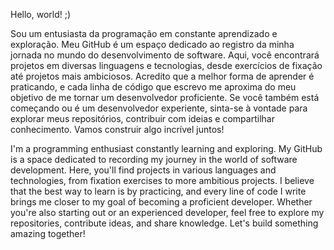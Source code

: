 Hello, world! ;)

Sou um entusiasta da programação em constante aprendizado e exploração. Meu GitHub é um espaço dedicado ao registro da minha jornada no mundo do desenvolvimento de software. Aqui, você encontrará projetos em diversas linguagens e tecnologias, desde exercícios de fixação até projetos mais ambiciosos.
Acredito que a melhor forma de aprender é praticando, e cada linha de código que escrevo me aproxima do meu objetivo de me tornar um desenvolvedor proficiente. Se você também está começando ou é um desenvolvedor experiente, sinta-se à vontade para explorar meus repositórios, contribuir com ideias e compartilhar conhecimento.
Vamos construir algo incrível juntos!

I'm a programming enthusiast constantly learning and exploring. My GitHub is a space dedicated to recording my journey in the world of software development. Here, you'll find projects in various languages and technologies, from fixation exercises to more ambitious projects.
I believe that the best way to learn is by practicing, and every line of code I write brings me closer to my goal of becoming a proficient developer. Whether you're also starting out or an experienced developer, feel free to explore my repositories, contribute ideas, and share knowledge.
Let's build something amazing together!

<!---
nevespk/nevespk is a ✨ special ✨ repository because its `README.md` (this file) appears on your GitHub profile.
You can click the Preview link to take a look at your changes.
--->
